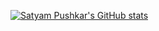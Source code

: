 [![Satyam Pushkar's GitHub stats](https://github-readme-stats.vercel.app/api?username=satyampushkar&theme=merko)](https://github.com/anuraghazra/github-readme-stats)
<!--
**satyampushkar/satyampushkar** is a ✨ _special_ ✨ repository because its `README.md` (this file) appears on your GitHub profile.

Here are some ideas to get you started:

- 🔭 I’m currently working on ...
- 🌱 I’m currently learning ...
- 👯 I’m looking to collaborate on ...
- 🤔 I’m looking for help with ...
- 💬 Ask me about ...
- 📫 How to reach me: ...
- 😄 Pronouns: ...
- ⚡ Fun fact: ...
-->
